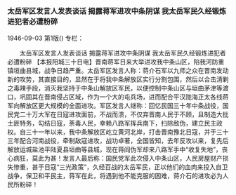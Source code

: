 ### 太岳军区发言人发表谈话  揭露蒋军进攻中条阴谋  我太岳军民久经锻炼进犯者必遭粉碎

1946-09-03
第1版()
专栏：

　　太岳军区发言人发表谈话
    揭露蒋军进攻中条阴谋
    我太岳军民久经锻炼进犯者必遭粉碎
    【本报阳城三十日电】晋南蒋军日来大举进攻我中条山区，陷我河防重镇垣曲县城，战争日趋严重。太岳军区发言人称：蒋介石军以九师之众在晋南发动新的攻势，其直接目的，显然在于将我中条解放区实行分割包围，然后以合击清剿之毒辣手段，消灭我坚持于中条山解放区军民，以便控制中条山区与垣曲茅津等渡口，巩固其在晋南侵占区域，作为一个大的屯兵场，进而配合平汉陇海正太各线蒋军向解放区更大规模的全面进攻。军区发言人继称：回忆民国三十年中条战役，国民党二十万大军在日寇进攻面前，不战而溃，不仅弃晋南人民于不顾，且制造大批土匪特务，勾结日寇，荼毒人民，幸赖八路军挥兵南下，扫除敌伪，建立民主政权。自三十一年以来，我中条解放区屹立黄河北岸，打击晋南豫北日寇，并于三十三年配合河南战役，牵制敌寇进攻，战功卓著，全国皆知，去年反攻以来，复先后解放运城盐池平陆夏县垣曲等县城，现在蒋阎伪军却来八路军手中“收复失地”，丧心病狂，莫此为甚！发言人最后称：国民党军此次侵入中条山区，人民房屋财产损失惨重，甚于日寇“三光政策”，久经百战的太岳军民，正以他们的血肉来投入自卫战争，保卫和平民主，蒋军在此，将遇到他不能克服的困难，蒋介石的进攻必为人民所粉碎！
